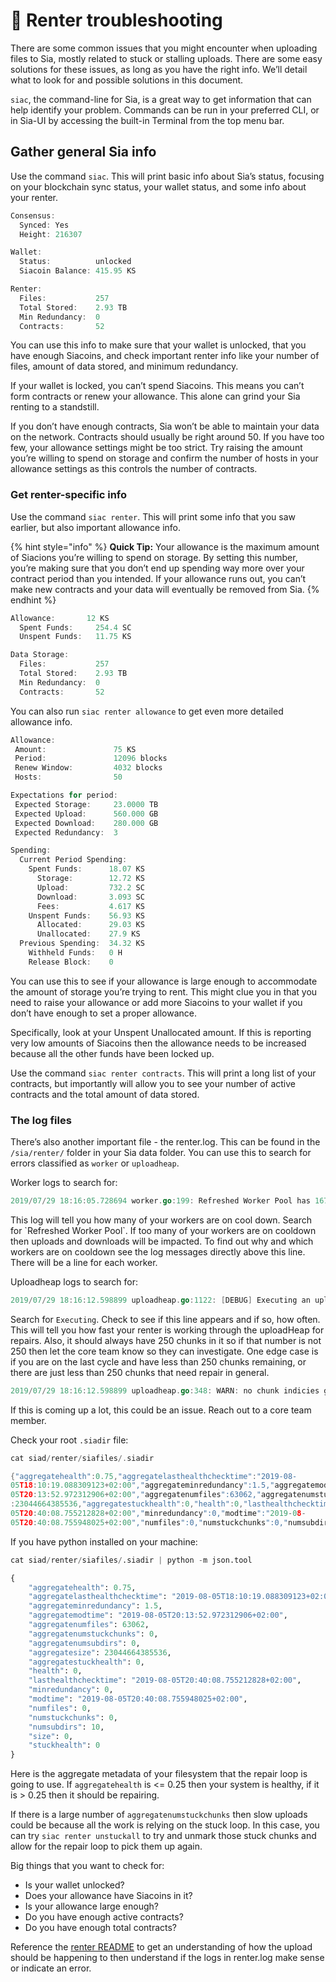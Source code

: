 # 🚧 Renter troubleshooting

There are some common issues that you might encounter when uploading files to Sia, mostly related to stuck or stalling uploads. There are some easy solutions for these issues, as long as you have the right info. We’ll detail what to look for and possible solutions in this document.

`siac`, the command-line for Sia, is a great way to get information that can help identify your problem. Commands can be run in your preferred CLI, or in Sia-UI by accessing the built-in Terminal from the top menu bar.

## Gather general Sia info

Use the command `siac`. This will print basic info about Sia’s status, focusing on your blockchain sync status, your wallet status, and some info about your renter.

```go
Consensus:
  Synced: Yes
  Height: 216307

Wallet:
  Status:          unlocked
  Siacoin Balance: 415.95 KS

Renter:
  Files:           257
  Total Stored:    2.93 TB
  Min Redundancy:  0
  Contracts:       52
```

You can use this info to make sure that your wallet is unlocked, that you have enough Siacoins, and check important renter info like your number of files, amount of data stored, and minimum redundancy.

If your wallet is locked, you can’t spend Siacoins. This means you can’t form contracts or renew your allowance. This alone can grind your Sia renting to a standstill.

If you don’t have enough contracts, Sia won’t be able to maintain your data on the network. Contracts should usually be right around 50. If you have too few, your allowance settings might be too strict. Try raising the amount you’re willing to spend on storage and confirm the number of hosts in your allowance settings as this controls the number of contracts.

### Get renter-specific info

Use the command `siac renter`. This will print some info that you saw earlier, but also important allowance info.

{% hint style="info" %}
**Quick Tip:** Your allowance is the maximum amount of Siacions you’re willing to spend on storage. By setting this number, you’re making sure that you don’t end up spending way more over your contract period than you intended. If your allowance runs out, you can’t make new contracts and your data will eventually be removed from Sia.
{% endhint %}

```go
Allowance:       12 KS
  Spent Funds:     254.4 SC
  Unspent Funds:   11.75 KS

Data Storage:
  Files:           257
  Total Stored:    2.93 TB
  Min Redundancy:  0
  Contracts:       52
```

You can also run `siac renter allowance` to get even more detailed allowance info.

```go
Allowance:
 Amount:               75 KS
 Period:               12096 blocks
 Renew Window:         4032 blocks
 Hosts:                50

Expectations for period:
 Expected Storage:     23.0000 TB
 Expected Upload:      560.000 GB
 Expected Download:    280.000 GB
 Expected Redundancy:  3

Spending:
  Current Period Spending:
    Spent Funds:      18.07 KS
      Storage:        12.72 KS
      Upload:         732.2 SC
      Download:       3.093 SC
      Fees:           4.617 KS
    Unspent Funds:    56.93 KS
      Allocated:      29.03 KS
      Unallocated:    27.9 KS
  Previous Spending:  34.32 KS
    Withheld Funds:   0 H
    Release Block:    0
```

You can use this to see if your allowance is large enough to accommodate the amount of storage you’re trying to rent. This might clue you in that you need to raise your allowance or add more Siacoins to your wallet if you don’t have enough to set a proper allowance.

Specifically, look at your Unspent Unallocated amount. If this is reporting very low amounts of Siacoins then the allowance needs to be increased because all the other funds have been locked up.

Use the command `siac renter contracts`. This will print a long list of your contracts, but importantly will allow you to see your number of active contracts and the total amount of data stored.

### The log files

There’s also another important file - the renter.log. This can be found in the `/sia/renter/` folder in your Sia data folder. You can use this to search for errors classified as `worker` or `uploadheap`.

Worker logs to search for:

```go
2019/07/29 18:16:05.728694 worker.go:199: Refreshed Worker Pool has 167 total workers and 0 are on cooldown
```

This log will tell you how many of your workers are on cool down. Search for \`Refreshed Worker Pool\`. If too many of your workers are on cooldown then uploads and downloads will be impacted. To find out why and which workers are on cooldown see the log messages directly above this line. There will be a line for each worker.

Uploadheap logs to search for:

```go
2019/07/29 18:16:12.598899 uploadheap.go:1122: [DEBUG] Executing an upload and repair cycle, uploadHeap has 250 chunks in it
```

Search for `Executing`. Check to see if this line appears and if so, how often. This will tell you how fast your renter is working through the uploadHeap for repairs. Also, it should always have 250 chunks in it so if that number is not 250 then let the core team know so they can investigate. One edge case is if you are on the last cycle and have less than 250 chunks remaining, or there are just less than 250 chunks that need repair in general.

```go
2019/07/29 18:16:12.598899 uploadheap.go:348: WARN: no chunk indicies gathered, can’t add chunks to heap
```

If this is coming up a lot, this could be an issue. Reach out to a core team member.

Check your root `.siadir` file:

```go
cat siad/renter/siafiles/.siadir 

{"aggregatehealth":0.75,"aggregatelasthealthchecktime":"2019-08-
05T18:10:19.088309123+02:00","aggregateminredundancy":1.5,"aggregatemodtime":"2019-08-
05T20:13:52.972312906+02:00","aggregatenumfiles":63062,"aggregatenumstuckchunks":0,"aggregatenumsubdirs":0,"aggregatesize"
:23044664385536,"aggregatestuckhealth":0,"health":0,"lasthealthchecktime":"2019-08-
05T20:40:08.755212828+02:00","minredundancy":0,"modtime":"2019-08-
05T20:40:08.755948025+02:00","numfiles":0,"numstuckchunks":0,"numsubdirs":10,"size":0,"stuckhealth":0}
```

If you have python installed on your machine:

```python
cat siad/renter/siafiles/.siadir | python -m json.tool

{
    "aggregatehealth": 0.75,
    "aggregatelasthealthchecktime": "2019-08-05T18:10:19.088309123+02:00",
    "aggregateminredundancy": 1.5,
    "aggregatemodtime": "2019-08-05T20:13:52.972312906+02:00",
    "aggregatenumfiles": 63062,
    "aggregatenumstuckchunks": 0,
    "aggregatenumsubdirs": 0,
    "aggregatesize": 23044664385536,
    "aggregatestuckhealth": 0,
    "health": 0,
    "lasthealthchecktime": "2019-08-05T20:40:08.755212828+02:00",
    "minredundancy": 0,
    "modtime": "2019-08-05T20:40:08.755948025+02:00",
    "numfiles": 0,
    "numstuckchunks": 0,
    "numsubdirs": 10,
    "size": 0,
    "stuckhealth": 0
}
```

Here is the aggregate metadata of your filesystem that the repair loop is going to use. If `aggregatehealth` is <= 0.25 then your system is healthy, if it is > 0.25 then it should be repairing.

If there is a large number of `aggregatenumstuckchunks` then slow uploads could be because all the work is relying on the stuck loop. In this case, you can try `siac renter unstuckall` to try and unmark those stuck chunks and allow for the repair loop to pick them up again.

Big things that you want to check for:

* Is your wallet unlocked?
* Does your allowance have Siacoins in it?
* Is your allowance large enough?
* Do you have enough active contracts?
* Do you have enough total contracts?

Reference the [renter README](https://github.com/SiaFoundation/siad/blob/master/modules/renter/README.md) to get an understanding of how the upload should be happening to then understand if the logs in renter.log make sense or indicate an error.

